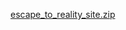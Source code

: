 
[escape_to_reality_site.zip](https://github.com/user-attachments/files/19620962/escape_to_reality_site.zip)

